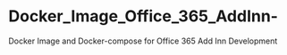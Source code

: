 # Docker_Image_Office_365_AddInn-
Docker Image and Docker-compose for Office 365 Add Inn Development

